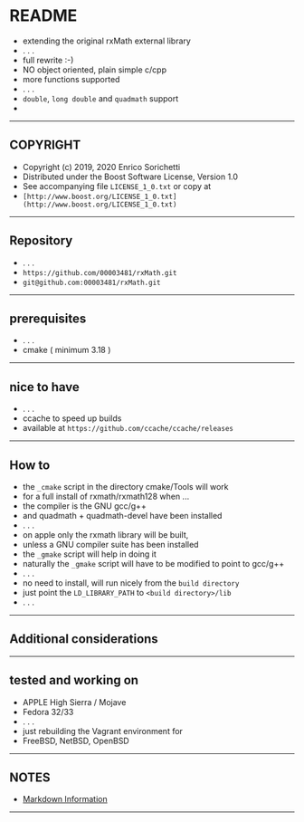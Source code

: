 #   README
*   extending the original rxMath external library
*   . . .
*   full rewrite :-)
*   NO object oriented, plain simple c/cpp
*   more functions supported
*   . . .
*   `double`, `long double` and `quadmath` support
*
* * *

##  COPYRIGHT
*   Copyright (c) 2019, 2020 Enrico Sorichetti
*   Distributed under the Boost Software License, Version 1.0
*   See accompanying file `LICENSE_1_0.txt` or copy at
*   `[http://www.boost.org/LICENSE_1_0.txt](http://www.boost.org/LICENSE_1_0.txt)`
* * *

##  Repository
*   . . .
*   `https://github.com/00003481/rxMath.git`
*   `git@github.com:00003481/rxMath.git `
* * *

##  prerequisites
*   . . .
*   cmake ( minimum 3.18 )
* * *

##  nice to have
*   . . .
*   ccache to speed up builds
*   available at `https://github.com/ccache/ccache/releases`
* * *

##  How to
*   the `_cmake` script in the directory cmake/Tools will work
*   for a full install of rxmath/rxmath128 when ...
*   the compiler is the GNU gcc/g++
*   and quadmath + quadmath-devel have been installed
*   . . .
*   on apple only the rxmath library will be built,
*   unless a GNU compiler suite has been installed
*   the `_gmake` script will help in doing it
*   naturally the `_gmake` script will have to be modified to point to gcc/g++
*   . . .
*   no need to install, will run nicely from the `build directory`
*   just point the `LD_LIBRARY_PATH` to `<build directory>/lib`
*   . . .
* * *

##  Additional considerations
* * *

##  tested and working on
*   APPLE High Sierra / Mojave
*   Fedora 32/33
*   . . .
*   just rebuilding the Vagrant environment for
*   FreeBSD, NetBSD, OpenBSD
* * *

##  NOTES
*   [Markdown Information](https://bitbucket.org/tutorials/markdowndemo)
* * *


